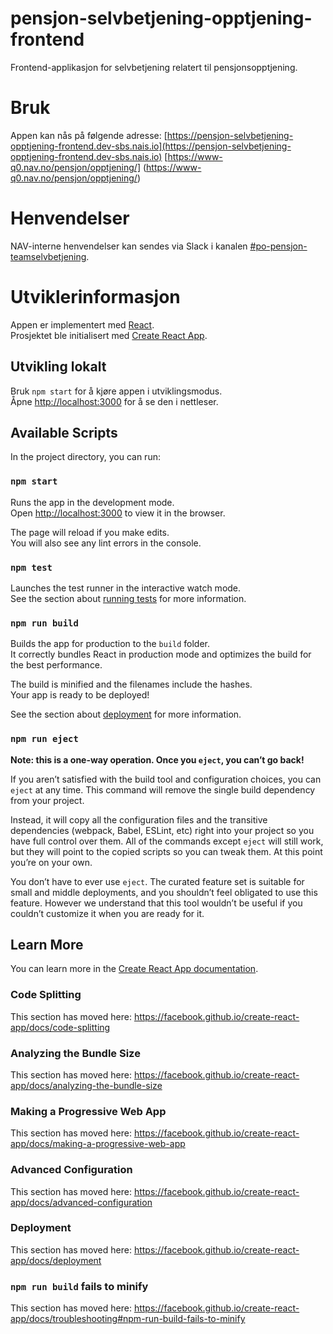 # pensjon-selvbetjening-opptjening-frontend

Frontend-applikasjon for selvbetjening relatert til pensjonsopptjening.

# Bruk

Appen kan nås på følgende adresse: 
[https://pensjon-selvbetjening-opptjening-frontend.dev-sbs.nais.io](https://pensjon-selvbetjening-opptjening-frontend.dev-sbs.nais.io)
[https://www-q0.nav.no/pensjon/opptjening/] (https://www-q0.nav.no/pensjon/opptjening/)

# Henvendelser

NAV-interne henvendelser kan sendes via Slack i kanalen [#po-pensjon-teamselvbetjening](https://nav-it.slack.com/archives/C014M7U1GBY).

# Utviklerinformasjon

Appen er implementert med [React](https://reactjs.org/).<br/>
Prosjektet ble initialisert med [Create React App](https://github.com/facebook/create-react-app).

## Utvikling lokalt

Bruk `npm start` for å kjøre appen i utviklingsmodus.<br/>
Åpne [http://localhost:3000](http://localhost:3000) for å se den i nettleser.

## Available Scripts

In the project directory, you can run:

### `npm start`

Runs the app in the development mode.<br />
Open [http://localhost:3000](http://localhost:3000) to view it in the browser.

The page will reload if you make edits.<br />
You will also see any lint errors in the console.

### `npm test`

Launches the test runner in the interactive watch mode.<br />
See the section about [running tests](https://facebook.github.io/create-react-app/docs/running-tests) for more information.

### `npm run build`

Builds the app for production to the `build` folder.<br />
It correctly bundles React in production mode and optimizes the build for the best performance.

The build is minified and the filenames include the hashes.<br />
Your app is ready to be deployed!

See the section about [deployment](https://facebook.github.io/create-react-app/docs/deployment) for more information.

### `npm run eject`

**Note: this is a one-way operation. Once you `eject`, you can’t go back!**

If you aren’t satisfied with the build tool and configuration choices, you can `eject` at any time. This command will remove the single build dependency from your project.

Instead, it will copy all the configuration files and the transitive dependencies (webpack, Babel, ESLint, etc) right into your project so you have full control over them. All of the commands except `eject` will still work, but they will point to the copied scripts so you can tweak them. At this point you’re on your own.

You don’t have to ever use `eject`. The curated feature set is suitable for small and middle deployments, and you shouldn’t feel obligated to use this feature. However we understand that this tool wouldn’t be useful if you couldn’t customize it when you are ready for it.

## Learn More

You can learn more in the [Create React App documentation](https://facebook.github.io/create-react-app/docs/getting-started).

### Code Splitting

This section has moved here: https://facebook.github.io/create-react-app/docs/code-splitting

### Analyzing the Bundle Size

This section has moved here: https://facebook.github.io/create-react-app/docs/analyzing-the-bundle-size

### Making a Progressive Web App

This section has moved here: https://facebook.github.io/create-react-app/docs/making-a-progressive-web-app

### Advanced Configuration

This section has moved here: https://facebook.github.io/create-react-app/docs/advanced-configuration

### Deployment

This section has moved here: https://facebook.github.io/create-react-app/docs/deployment

### `npm run build` fails to minify

This section has moved here: https://facebook.github.io/create-react-app/docs/troubleshooting#npm-run-build-fails-to-minify
